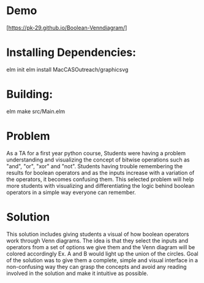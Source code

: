 # Demo
[https://pk-29.github.io/Boolean-Venndiagram/]

# Installing Dependencies:

elm init
elm install MacCASOutreach/graphicsvg

# Building:

elm make src/Main.elm

# Problem
As a TA for a first year python course, Students were having a problem understanding and visualizing the concept of bitwise operations such as "and", "or", "xor" and "not". Students having trouble remembering the results for boolean operators and as the inputs increase with a variation of the operators, it becomes confusing them. This selected problem will help more students with visualizing and differentiating the logic behind boolean operators in a simple way everyone can remember.

# Solution
This solution includes giving students a visual of how boolean operators work through Venn diagrams. The idea is that they select the inputs and operators from a set of options we give them and the Venn diagram will be colored accordingly Ex. A and B would light up the union of the circles. Goal of the solution was to give them a complete, simple and visual interface in a non-confusing way they can grasp the concepts and avoid any reading involved in the solution and make it intuitive as possible.



